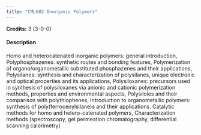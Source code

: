 ```yaml
---
title: "CML682 Inorganic Polymers"
---
```

**Credits:** 3 (3-0-0)

#### Description
Homo and heterocatenated inorganic polymers: general introduction, Polyphosphazenes: synthetic routes and bonding features, Polymerization of organo/organometallic substituted phosphazenes and their applications, Polysilanes: synthesis and characterization of polysilanes, unique electronic and optical properties and its applications, Polysiloxanes: precursors used in synthesis of polysiloxanes via anionic and cationic polymerization methods, properties and environmental aspects, Polysiloles and their comparison with polythiophenes, Introduction to organometallic polymers: synthesis of poly(ferrocenylsilane)s and their applications. Catalytic methods for homo and hetero-catenated polymers, Characterization methods (spectroscopy, gel permeation chromatography, differential scanning calorimetry)